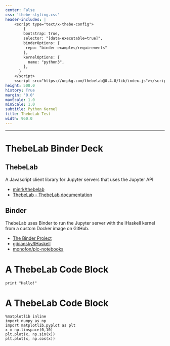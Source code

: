 ```yaml
---
center: False
css: 'thebe-styling.css'
header-includes: |
    <script type="text/x-thebe-config">
        {
        bootstrap: true,
        selector: "[data-executable=true]",
        binderOptions: {
         repo: "binder-examples/requirements"
        },
        kernelOptions: {
          name: "python3",
        },
      }
    </script>
    <script src="https://unpkg.com/thebelab@0.4.0/lib/index.js"></script>
height: 500.0
history: True
margin: '0.0'
maxScale: 1.0
minScale: 1.0
subtitle: Python Kernel
title: ThebeLab Test
width: 960.0
---
```

---

# ThebeLab Binder Deck

## ThebeLab

A Javascript client library for Jupyter servers that uses the Jupyter API

-   [minrk/thebelab](https://github.com/minrk/thebelab)
-   [ThebeLab - ThebeLab  documentation](https://thebelab.readthedocs.io/en/latest/)

## Binder

ThebeLab uses Binder to run the Jupyter server with the IHaskell kernel from a
custom Docker image on GitHub.

-   [The Binder Project](https://mybinder.org)
-   [gibiansky/IHaskell](https://github.com/gibiansky/IHaskell)
-   [monofon/plc-notebooks](https://github.com/monofon/plc-notebooks)

# A ThebeLab Code Block

``` {.python data-executable="true" data-language="python"}
print "Hallo!"
```

# A ThebeLab Code Block

``` {.python data-executable="true" data-language="python" style="max-height:400px"}
%matplotlib inline
import numpy as np
import matplotlib.pyplot as plt
x = np.linspace(0,10)
plt.plot(x, np.sin(x))
plt.plot(x, np.cos(x))
```
